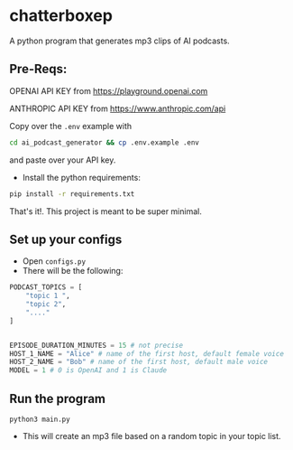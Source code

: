 # chatterboxep

A python program that generates mp3 clips of AI podcasts. 

## Pre-Reqs:
OPENAI API KEY from https://playground.openai.com

ANTHROPIC API KEY from https://www.anthropic.com/api

Copy over the `.env` example with 
```bash
cd ai_podcast_generator && cp .env.example .env
```
and paste over your API key. 

* Install the python requirements:
```bash
pip install -r requirements.txt
```

That's it!. This project is meant to be super minimal. 

## Set up your configs
* Open `configs.py`
* There will be the following:
```python
PODCAST_TOPICS = [
    "topic 1 ",
    "topic 2",
    "...."
]


EPISODE_DURATION_MINUTES = 15 # not precise
HOST_1_NAME = "Alice" # name of the first host, default female voice
HOST_2_NAME = "Bob" # name of the first host, default male voice
MODEL = 1 # 0 is OpenAI and 1 is Claude
```

## Run the program
`python3 main.py`
* This will create an mp3 file based on a random topic in your topic list. 
